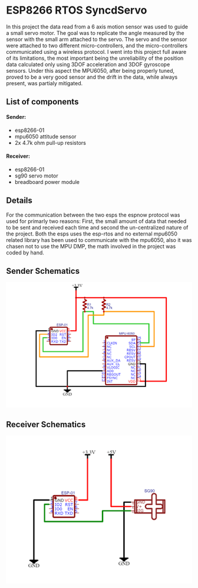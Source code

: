 # ESP8266 RTOS SyncdServo

In this project the data read from a 6 axis motion sensor was used to guide a small servo motor. The goal was to replicate the angle measured by the sensor with the small arm attached to the servo. The servo and the sensor were attached to two different micro-controllers, and the micro-controllers communicated using a wireless protocol.
I went into this project full aware of its limitations, the most important being the unreliability of the position data calculated only using 3DOF acceleration and 3DOF gyroscope sensors. Under this aspect the MPU6050, after being properly tuned, proved to be a very good sensor and the drift in the data, while always present, was partialy mitigated.

## List of components

#### Sender:
- esp8266-01
- mpu6050 attitude sensor
- 2x 4.7k ohm pull-up resistors
#### Receiver:
- esp8266-01
- sg90 servo motor
- breadboard power module

## Details

For the communication between the two esps the espnow protocol was used for primarly two reasons: First, the small amount of data that needed to be sent and received each time and second the un-centralized nature of the project.
Both the esps uses the esp-rtos and no external mpu6050 related library has been used to communicate with the mpu6050, also it was chasen not to use the MPU DMP, the math involved in the project was coded by hand.

## Sender Schematics
![Sender Schematics](SYNCDSENDER.png)

## Receiver Schematics
![Receiver Schematics](SYNCDRECEIVER.png)
